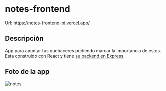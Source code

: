 # notes-frontend

Url: https://notes-frontend-pi.vercel.app/

## Descripción 

App para apuntar tus quehaceres pudiendo marcar la importancia de estos. Esta construido con React y tiene <a href="https://github.com/Yato03/notes-api-backend" target="_blank">su backend en Express</a>.

## Foto de la app

<img src="https://i.ibb.co/qNjrhyq/notes.png" alt="notes" border="0">
